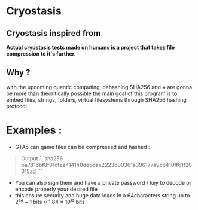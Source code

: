 # Cryostasis

## Cryostasis inspired from
**Actual cryostasis tests made on humans
is a project that takes file compression to it's further.**

## Why ?
with the upcoming quantic computing, dehashing SHA256 and +  are gonna be more than theoritically possible
the main goal of this program is to embed files, strings, folders, virtual filesystems through
SHA256 hashing protocol

# Examples :
- GTA5 can game files can be compressed and hashed :
> Output
´´´sha256
ba7816bf8f01cfea414140de5dae2223b00361a396177a9cb410ff61f20015ad
´´´
- You can also sign them and have a private password / key to decode or encode properly your desired file
- this ensure security and huge data loads in a 64characters string up to 2⁶⁴ − 1 bits ≈ 1.84 × 10¹⁹ bits